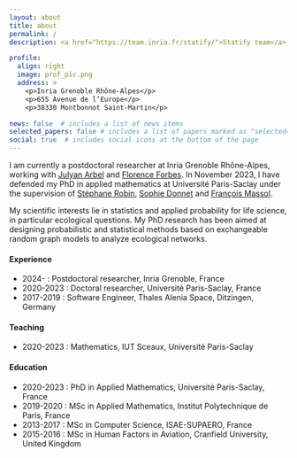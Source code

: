 ```yaml
---
layout: about
title: about
permalink: /
description: <a href="https://team.inria.fr/statify/">Statify team</a>, Inria, Laboratoire Jean Kuntzmann, Université Grenoble Alpes.

profile:
  align: right
  image: prof_pic.png
  address: >
    <p>Inria Grenoble Rhône-Alpes</p>
    <p>655 Avenue de l’Europe</p>
    <p>38330 Montbonnot Saint-Martin</p>

news: false  # includes a list of news items
selected_papers: false # includes a list of papers marked as "selected={true}"
social: true  # includes social icons at the bottom of the page
---
```


I am currently a postdoctoral researcher at Inria Grenoble Rhône-Alpes, working with [Julyan Arbel](https://www.julyanarbel.com/) and [Florence Forbes](https://mistis.inrialpes.fr/~forbes/). In November 2023, I have defended my PhD in applied mathematics at Université Paris-Saclay under the supervision of [Stéphane Robin](https://sites.google.com/view/srobin-lpsm/), [Sophie Donnet](https://sophiedonnet.github.io) and [François Massol](https://sites.google.com/a/polytechnique.org/francoismassol/home).

My scientific interests lie in statistics and applied probability for life science, in particular ecological questions. My PhD research has been aimed at designing probabilistic and statistical methods based on exchangeable random graph models to analyze ecological networks.

#### Experience

- 2024- : Postdoctoral researcher, Inria Grenoble, France
- 2020-2023 : Doctoral researcher, Université Paris-Saclay, France
- 2017-2019 : Software Engineer, Thales Alenia Space, Ditzingen, Germany

#### Teaching

- 2020-2023 : Mathematics, IUT Sceaux, Université Paris-Saclay

#### Education

- 2020-2023 : PhD in Applied Mathematics, Université Paris-Saclay, France
- 2019-2020 : MSc in Applied Mathematics, Institut Polytechnique de Paris, France
- 2013-2017 : MSc in Computer Science, ISAE-SUPAERO, France
- 2015-2016 : MSc in Human Factors in Aviation, Cranfield University, United Kingdom